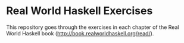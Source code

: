 Real World Haskell Exercises
==================

This repository goes through the exercises in each chapter of the Real World Haskell book (http://book.realworldhaskell.org/read/).
